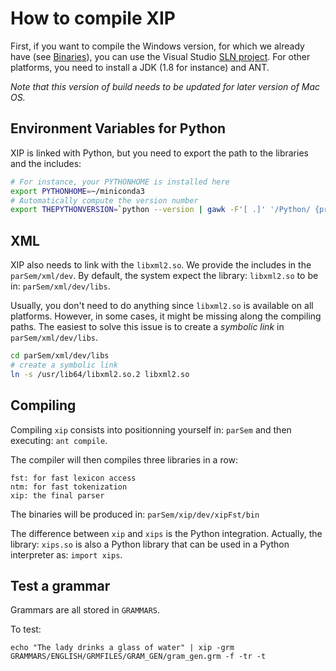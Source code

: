 # How to compile XIP

First, if you want to compile the Windows version, for which we already have (see [Binaries](https://github.com/clauderouxster/XIP/tree/main/Windows/Binaries)), you can use the Visual Studio [SLN project](https://github.com/clauderouxster/XIP/blob/main/Windows/XIP7/xipdll2.sln).
For other platforms, you need to install a JDK (1.8 for instance) and ANT.

*Note that this version of build needs to be updated for later version of Mac OS.*

## Environment Variables for Python

XIP is linked with Python, but you need to export the path to the libraries and the includes:

```sh
# For instance, your PYTHONHOME is installed here
export PYTHONHOME=~/miniconda3
# Automatically compute the version number
export THEPYTHONVERSION=`python --version | gawk -F'[ .]' '/Python/ {print $2 "."  $3}'`
```

## XML

XIP also needs to link with the `libxml2.so`. We provide the includes in the `parSem/xml/dev`.
By default, the system expect the library: `libxml2.so` to be in: `parSem/xml/dev/libs`.

Usually, you don't need to do anything since `libxml2.so` is available on all platforms. However, in some cases, it might be missing along the compiling paths. 
The easiest to solve this issue is to create a _symbolic link_ in `parSem/xml/dev/libs`.

```sh
cd parSem/xml/dev/libs
# create a symbolic link
ln -s /usr/lib64/libxml2.so.2 libxml2.so
```

## Compiling

Compiling `xip` consists into positionning yourself in: `parSem` and then executing: `ant compile`.

The compiler will then compiles three libraries in a row:

```
fst: for fast lexicon access
ntm: for fast tokenization
xip: the final parser
```

The binaries will be produced in: `parSem/xip/dev/xipFst/bin`

The difference between `xip` and `xips` is the Python integration.
Actually, the library: `xips.so` is also a Python library that can be used in a Python interpreter as: `import xips`.

## Test a grammar
Grammars are all stored in `GRAMMARS`.

To test:

`echo "The lady drinks a glass of water" | xip -grm GRAMMARS/ENGLISH/GRMFILES/GRAM_GEN/gram_gen.grm -f -tr -t`



